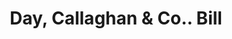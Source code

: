 ---
doi: 10.7916/D8CC2BWS
date_other: '1880'
date_other_textual: 1880-1889
form: printed ephemera
genre:
- Invoices
name:
- Day, Callaghan & Co.
object_in_context_url: https://biggert.cul.columbia.edu/items/view/ave_biggert_01783
subject_hierarchical_geographic:
- Boston, Massachusetts, United States
subject_name:
- Day, Callaghan & Co.
title: Day, Callaghan & Co.. Bill
sort_title: Day, Callaghan & Co.. Bill
call_number: ave_biggert_01783
coordinates:
- 42.35805555555556,-71.06361111111111
pid: ave_biggert_01783
identifiers: ave_biggert_01783
thumbnail: https://derivativo-1.library.columbia.edu/iiif/2/ldpd:490860/full/!256,256/0/native.jpg
permalink: /biggert/ave_biggert_01783/
layout: iiif-image-page
---